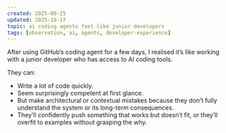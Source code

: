 ```yaml
---
created: 2025-08-25
updated: 2025-10-17
topic: ai coding agents feel like junior developers
tags: [observation, ai, agents, developer-experience]
---
```


After using GitHub’s coding agent for a few days, I realised it’s like working with a junior developer who has access to AI coding tools.

They can:
- Write a lot of code quickly.
- Seem surprisingly competent at first glance.
- But make architectural or contextual mistakes because they don’t fully understand the system or its long-term consequences.
- They’ll confidently push something that works but doesn’t fit, or they’ll overfit to examples without grasping the why.
